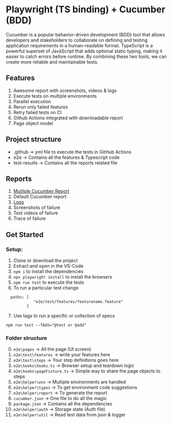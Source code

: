 # Playwright (TS binding) + Cucumber (BDD)

Cucumber is a popular behavior-driven development (BDD) tool that allows developers and stakeholders to collaborate on defining and testing application requirements in a human-readable format. 
TypeScript is a powerful superset of JavaScript that adds optional static typing, making it easier to catch errors before runtime. By combining these two tools, we can create more reliable and maintainable tests.

## Features

1. Awesome report with screenshots, videos & logs
2. Execute tests on multiple environments 
3. Parallel execution
4. Rerun only failed features
5. Retry failed tests on CI
6. Github Actions integrated with downloadable report
7. Page object model


## Project structure

- .github -> yml file to execute the tests in GitHub Actions
- e2e -> Contains all the features & Typescript code
- test-results -> Contains all the reports related file

## Reports

1. [Mutilple Cucumber Report](https://github.com/WasiqB/multiple-cucumber-html-reporter)
2. Default Cucumber report
3. [Logs](https://www.npmjs.com/package/winston)
4. Screenshots of failure
5. Test videos of failure
6. Trace of failure

## Get Started

### Setup:

1. Clone or download the project
2. Extract and open in the VS-Code
3. `npm i` to install the dependencies
4. `npx playwright install` to install the browsers
5. `npm run test` to execute the tests
6. To run a particular test change  
```
  paths: [
            "e2e/test/features/featurename.feature"
         ] 
```
7. Use tags to run a specific or collection of specs
```
npm run test --TAGS="@test or @add"
```

### Folder structure
0. `e2e\pages` -> All the page (UI screen)
1. `e2e\test\features` -> write your features here
2. `e2e\test\steps` -> Your step definitions goes here
3. `e2e\hooks\hooks.ts` -> Browser setup and teardown logic
4. `e2e\hooks\pageFixture.ts` -> Simple way to share the page objects to steps
5. `e2e\helper\env` -> Multiple environments are handled
6. `e2e\helper\types` -> To get environment code suggestions
7. `e2e\helper\report` -> To generate the report
8. `cucumber.json` -> One file to do all the magic
9. `package.json` -> Contains all the dependencies
10. `e2e\helper\auth` -> Storage state (Auth file)
11. `e2e\helper\util` -> Read test data from json & logger

